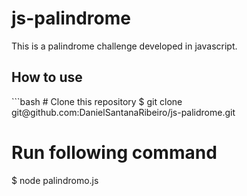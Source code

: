 # js-palindrome
This is a palindrome challenge developed in javascript.

<h2>How to use</h2>
 ```bash
# Clone this repository
$ git clone git@github.com:DanielSantanaRibeiro/js-palidrome.git
 
# Run following command
$ node palindromo.js 